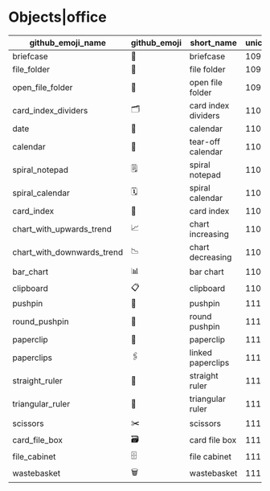# Objects|office

|github_emoji_name|github_emoji|short_name|unicode_index|
|---|---|---|---|
|briefcase|:briefcase:|briefcase|1097|
|file_folder|:file_folder:|file folder|1098|
|open_file_folder|:open_file_folder:|open file folder|1099|
|card_index_dividers|:card_index_dividers:|card index dividers|1100|
|date|:date:|calendar|1101|
|calendar|:calendar:|tear-off calendar|1102|
|spiral_notepad|:spiral_notepad:|spiral notepad|1103|
|spiral_calendar|:spiral_calendar:|spiral calendar|1104|
|card_index|:card_index:|card index|1105|
|chart_with_upwards_trend|:chart_with_upwards_trend:|chart increasing|1106|
|chart_with_downwards_trend|:chart_with_downwards_trend:|chart decreasing|1107|
|bar_chart|:bar_chart:|bar chart|1108|
|clipboard|:clipboard:|clipboard|1109|
|pushpin|:pushpin:|pushpin|1110|
|round_pushpin|:round_pushpin:|round pushpin|1111|
|paperclip|:paperclip:|paperclip|1112|
|paperclips|:paperclips:|linked paperclips|1113|
|straight_ruler|:straight_ruler:|straight ruler|1114|
|triangular_ruler|:triangular_ruler:|triangular ruler|1115|
|scissors|:scissors:|scissors|1116|
|card_file_box|:card_file_box:|card file box|1117|
|file_cabinet|:file_cabinet:|file cabinet|1118|
|wastebasket|:wastebasket:|wastebasket|1119|
